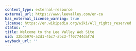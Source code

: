 ```yaml
---
content_type: external-resource
external_url: https://www.leevalley.com/en-ca
has_external_license_warning: true
license: https://en.wikipedia.org/wiki/All_rights_reserved
status: ''
title: Welcome to the Lee Valley Web Site
uid: 32bd5970-a2d1-4bc7-abc3-ff07744daf7d
wayback_url: ''
---
```

